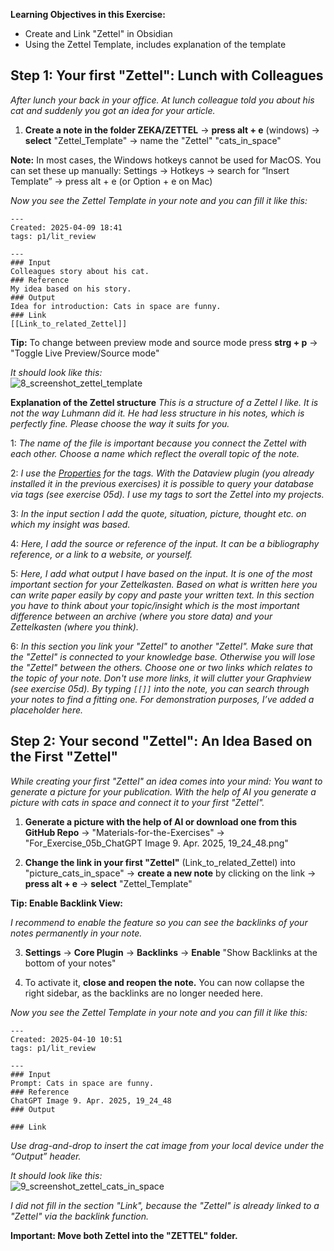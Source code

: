 
**Learning Objectives in this Exercise:**

- Create and Link "Zettel" in Obsidian
- Using the Zettel Template, includes explanation of the template

## Step 1: Your first "Zettel": Lunch with Colleagues

*After lunch your back in your office. At lunch colleague told you about his cat and suddenly you got an idea for your article.*

1. **Create a note in the folder ZEKA/ZETTEL** → **press alt + e** (windows) → **select** "Zettel_Template" → name the "Zettel" "cats_in_space" 

**Note:** In most cases, the Windows hotkeys cannot be used for MacOS. You can set these up manually: Settings → Hotkeys → search for “Insert Template” → press alt + e (or Option + e on Mac)

*Now you see the Zettel Template in your note and you can fill it like this:*

```
---
Created: 2025-04-09 18:41
tags: p1/lit_review

---
### Input
Colleagues story about his cat. 
### Reference
My idea based on his story.
### Output
Idea for introduction: Cats in space are funny.
### Link
[[Link_to_related_Zettel]]
```

**Tip:** To change between preview mode and source mode press **strg + p**  → "Toggle Live Preview/Source mode"

*It should look like this:* <br>
![8_screenshot_zettel_template](https://github.com/user-attachments/assets/576e9902-ad45-4d90-b190-7c572018d59c)


**Explanation of the Zettel structure**
*This is a structure of a Zettel I like. It is not the way Luhmann did it. He had less structure in his notes, which is perfectly fine. Please choose the way it suits for you.*

1: *The name of the file is important because you connect the Zettel with each other. Choose a name which reflect the overall topic of the note.*

2: *I use the [Properties](https://help.obsidian.md/properties) for the tags. With the Dataview plugin (you already installed it in the previous exercises) it is possible to query your database via tags (see exercise 05d). I use my tags to sort the Zettel into my projects.*

3: *In the input section I add the quote, situation, picture, thought etc. on which my insight was based.*

4: *Here, I add the source or reference of the input. It can be a bibliography reference, or a link to a website, or yourself.*

5: *Here, I add what output I have based on the input. It is one of the most important section for your Zettelkasten. Based on what is written here you can write paper easily by copy and paste your written text. In this section you have to think about your topic/insight which is the most important difference between an archive (where you store data) and your Zettelkasten (where you think).*

6: *In this section you link your "Zettel" to another "Zettel". Make sure that the "Zettel" is connected to your knowledge base. Otherwise you will lose the "Zettel" between the others. Choose one or two links which relates to the topic of your note. Don't use more links, it will clutter your Graphview (see exercise 05d). By typing `[[]]` into the note, you can search through your notes to find a fitting one. For demonstration purposes, I’ve added a placeholder here.* 

## Step 2: Your second "Zettel": An Idea Based on the First "Zettel"

*While creating your first "Zettel" an idea comes into your mind: You want to generate a picture for your publication. With the help of AI you generate a picture with cats in space and connect it to your first "Zettel".*

1. **Generate a picture with the help of AI or download one from this GitHub Repo** → "Materials-for-the-Exercises" → "For_Exercise_05b_ChatGPT Image 9. Apr. 2025, 19_24_48.png"

2. **Change the link in your first "Zettel"** (Link_to_related_Zettel) into "picture_cats_in_space" → **create a new note** by clicking on the link → **press alt + e** → **select** "Zettel_Template"

**Tip: Enable Backlink View:**

*I recommend to enable the feature so you can see the backlinks of your notes permanently in your note.*

3. **Settings** → **Core Plugin** → **Backlinks** → **Enable** "Show Backlinks at the bottom of your notes"

4. To activate it, **close and reopen the note.** You can now collapse the right sidebar, as the backlinks are no longer needed here.

*Now you see the Zettel Template in your note and you can fill it like this:*

```
---
Created: 2025-04-10 10:51
tags: p1/lit_review

---
### Input
Prompt: Cats in space are funny.
### Reference
ChatGPT Image 9. Apr. 2025, 19_24_48
### Output

### Link

```

*Use drag-and-drop to insert the cat image from your local device under the “Output” header.*

*It should look like this:* <br>
![9_screenshot_zettel_cats_in_space](https://github.com/user-attachments/assets/39e0b165-bbb9-4f34-aac0-11f0cbbbfded)

*I did not fill in the section "Link", because the "Zettel" is already linked to a "Zettel" via the backlink function.*

**Important: Move both Zettel into the "ZETTEL" folder.**
